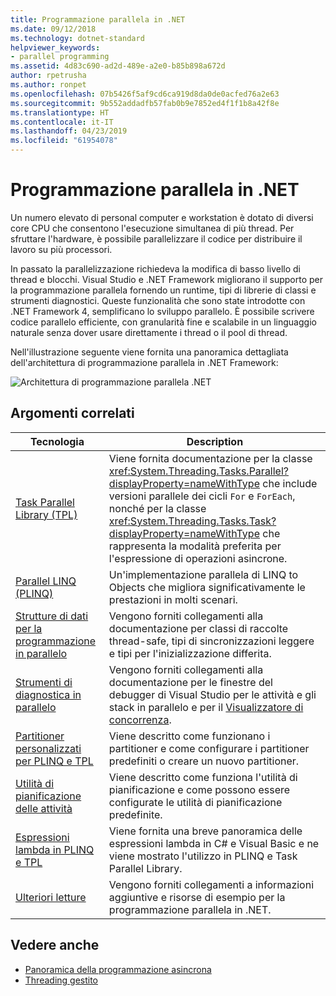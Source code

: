 ```yaml
---
title: Programmazione parallela in .NET
ms.date: 09/12/2018
ms.technology: dotnet-standard
helpviewer_keywords:
- parallel programming
ms.assetid: 4d83c690-ad2d-489e-a2e0-b85b898a672d
author: rpetrusha
ms.author: ronpet
ms.openlocfilehash: 07b5426f5af9cd6ca919d8da0de0acfed76a2e63
ms.sourcegitcommit: 9b552addadfb57fab0b9e7852ed4f1f1b8a42f8e
ms.translationtype: HT
ms.contentlocale: it-IT
ms.lasthandoff: 04/23/2019
ms.locfileid: "61954078"
---
```

# <a name="parallel-programming-in-net"></a>Programmazione parallela in .NET

Un numero elevato di personal computer e workstation è dotato di diversi core CPU che consentono l'esecuzione simultanea di più thread. Per sfruttare l'hardware, è possibile parallelizzare il codice per distribuire il lavoro su più processori.

In passato la parallelizzazione richiedeva la modifica di basso livello di thread e blocchi. Visual Studio e .NET Framework migliorano il supporto per la programmazione parallela fornendo un runtime, tipi di librerie di classi e strumenti diagnostici. Queste funzionalità che sono state introdotte con .NET Framework 4, semplificano lo sviluppo parallelo. È possibile scrivere codice parallelo efficiente, con granularità fine e scalabile in un linguaggio naturale senza dover usare direttamente i thread o il pool di thread.

Nell'illustrazione seguente viene fornita una panoramica dettagliata dell'architettura di programmazione parallela in .NET Framework:

![Architettura di programmazione parallela .NET](./media/tpl-architecture.png)

## <a name="related-topics"></a>Argomenti correlati

|Tecnologia|Description|
|----------------|-----------------|
|[Task Parallel Library (TPL)](../../../docs/standard/parallel-programming/task-parallel-library-tpl.md)|Viene fornita documentazione per la classe <xref:System.Threading.Tasks.Parallel?displayProperty=nameWithType> che include versioni parallele dei cicli `For` e `ForEach`, nonché per la classe <xref:System.Threading.Tasks.Task?displayProperty=nameWithType> che rappresenta la modalità preferita per l'espressione di operazioni asincrone.|
|[Parallel LINQ (PLINQ)](../../../docs/standard/parallel-programming/parallel-linq-plinq.md)|Un'implementazione parallela di LINQ to Objects che migliora significativamente le prestazioni in molti scenari.|
|[Strutture di dati per la programmazione in parallelo](../../../docs/standard/parallel-programming/data-structures-for-parallel-programming.md)|Vengono forniti collegamenti alla documentazione per classi di raccolte thread-safe, tipi di sincronizzazioni leggere e tipi per l'inizializzazione differita.|
|[Strumenti di diagnostica in parallelo](../../../docs/standard/parallel-programming/parallel-diagnostic-tools.md)|Vengono forniti collegamenti alla documentazione per le finestre del debugger di Visual Studio per le attività e gli stack in parallelo e per il [Visualizzatore di concorrenza](/visualstudio/profiling/concurrency-visualizer).|
|[Partitioner personalizzati per PLINQ e TPL](../../../docs/standard/parallel-programming/custom-partitioners-for-plinq-and-tpl.md)|Viene descritto come funzionano i partitioner e come configurare i partitioner predefiniti o creare un nuovo partitioner.|
|[Utilità di pianificazione delle attività](xref:System.Threading.Tasks.TaskScheduler)|Viene descritto come funziona l'utilità di pianificazione e come possono essere configurate le utilità di pianificazione predefinite.|
|[Espressioni lambda in PLINQ e TPL](../../../docs/standard/parallel-programming/lambda-expressions-in-plinq-and-tpl.md)|Viene fornita una breve panoramica delle espressioni lambda in C# e Visual Basic e ne viene mostrato l'utilizzo in PLINQ e Task Parallel Library.|
|[Ulteriori letture](../../../docs/standard/parallel-programming/for-further-reading-parallel-programming.md)|Vengono forniti collegamenti a informazioni aggiuntive e risorse di esempio per la programmazione parallela in .NET.|

## <a name="see-also"></a>Vedere anche

- [Panoramica della programmazione asincrona](../async.md)
- [Threading gestito](../threading/index.md)
